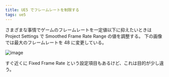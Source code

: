 ```yaml
---
title: UE5 でフレームレートを制限する
tags: ue5
---
```


さまざまな事情でゲームのフレームレートを一定値以下に抑えたいときは Project Settings で Smoothed Frame Rate Range の値を調整する。
下の画像では最大のフレームレートを 48 に変更している。

![image](https://user-images.githubusercontent.com/65044/212883686-0af01925-d95f-4b31-9670-29459fefdf33.png)

すぐ近くに Fixed Frame Rate という設定項目もあるけど、これは目的が少し違う。
